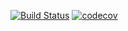 [![Build Status](https://travis-ci.org/slochower/pAPRika.svg?branch=master)](https://travis-ci.org/slochower/pAPRika)
[![codecov](https://codecov.io/gh/slochower/pAPRika/branch/master/graph/badge.svg)](https://codecov.io/gh/slochower/pAPRika)
